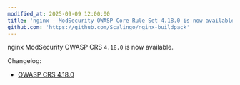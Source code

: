 ```yaml
---
modified_at: 2025-09-09 12:00:00
title: 'nginx - ModSecurity OWASP Core Rule Set 4.18.0 is now available'
github.com: 'https://github.com/Scalingo/nginx-buildpack'
---
```


nginx ModSecurity OWASP CRS `4.18.0` is now available.

Changelog:
- [OWASP CRS 4.18.0](https://github.com/coreruleset/coreruleset/releases/tag/v4.18.0)
